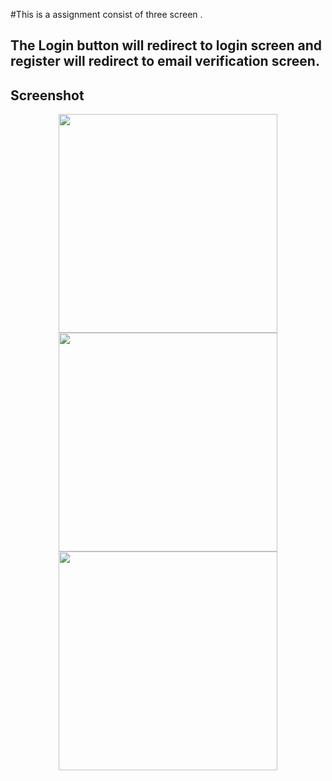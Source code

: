#This is a assignment consist of three screen .

## The Login button will redirect to login screen and register will redirect to email verification screen.
## Screenshot
<p align="center" >
  <img src="https://user-images.githubusercontent.com/108892061/233917713-6de419a6-3ba9-4ad5-acfb-1e907370312a.png" width="350" >
    <img src="https://user-images.githubusercontent.com/108892061/233917759-418fe864-fe18-4d2a-9089-a78554f02ffb.png" width="350">
      <img src="https://user-images.githubusercontent.com/108892061/233917769-06c4df61-28cb-4f59-9569-ac9fa8d05a2c.png" width="350" >
       
 
</p>
